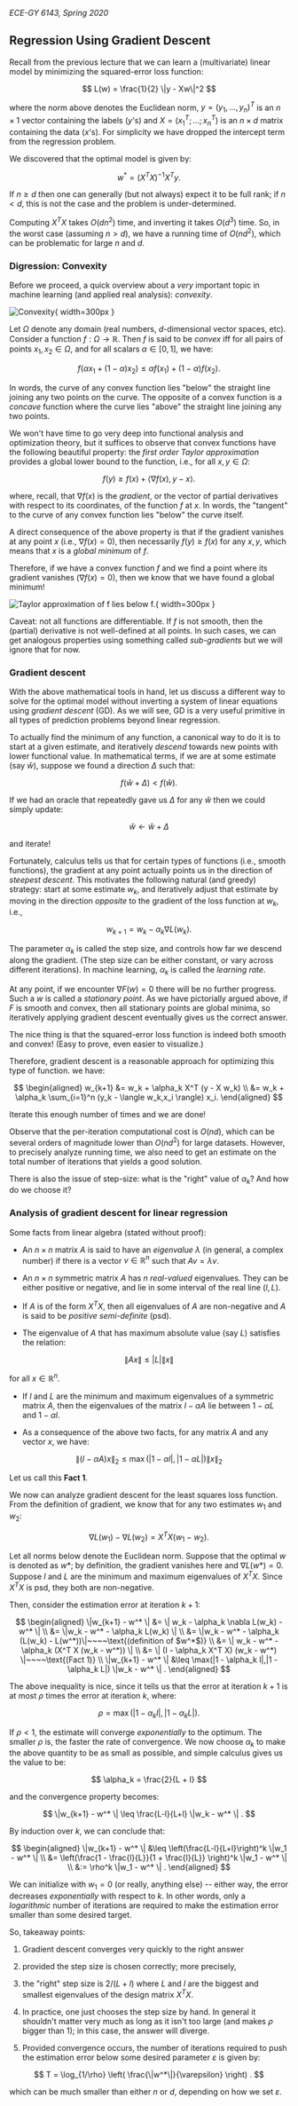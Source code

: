 _ECE-GY 6143, Spring 2020_

## Regression Using Gradient Descent

Recall from the previous lecture that we can learn a (multivariate) linear model by minimizing the squared-error loss function:

$$
L(w) = \frac{1}{2} \|y - Xw\|^2
$$

where the norm above denotes the Euclidean norm, $y = (y_1,\ldots,y_n)^T$
is an $n \times 1$ vector containing the labels ($y$'s) and $X = (x_1^T; \ldots; x_n^T)$
is an $n \times d$ matrix containing the data ($x$'s). For simplicity we have dropped the intercept term from the regression problem.

We discovered that the optimal model is given by:

$$
w^* = \left(X^T X \right)^{-1} X^T y.
$$

If $n \geq d$ then one can generally (but not always) expect it to be full rank; if $n < d$, this is not the case and the problem is under-determined.

Computing $X^T X$ takes $O(dn^2)$ time, and inverting it takes $O(d^3)$ time. So, in the worst case (assuming $n > d$), we have a running time of $O(nd^2)$, which can be problematic for large $n$ and $d$.

### Digression: Convexity

Before we proceed, a quick overview about a *very* important topic in machine learning (and applied real analysis): *convexity*.

![Convexity](./figures/convex.png){ width=300px }


Let $\Omega$ denote any domain (real numbers, $d$-dimensional vector spaces, etc). Consider a function $f : \Omega \rightarrow \mathbb{R}$. Then $f$ is said to be *convex* iff for all pairs of points $x_1, x_2 \in \Omega$, and for all scalars $\alpha \in [0,1]$, we have:

$$
f(\alpha x_1 + (1 - \alpha)x_2) \leq \alpha f(x_1) + (1-\alpha)f(x_2).
$$

In words, the curve of any convex function lies "below" the straight line joining any two points on the curve. The opposite of a convex function is a *concave* function where the curve lies "above" the straight line joining any two points.

We won't have time to go very deep into functional analysis and optimization theory, but it suffices to observe that convex functions have the following beautiful property: the *first order Taylor approximation* provides a global lower bound to the function, i.e., for all $x, y \in \Omega$:

$$
f(y) \geq f(x) + \langle \nabla f(x), y - x \rangle .
$$

where, recall, that $\nabla f(x)$ is the *gradient*, or the vector of partial derivatives with respect to its coordinates, of the function $f$ at $x$. In words, the "tangent" to the curve of any convex function lies "below" the curve itself.

A direct consequence of the above property is that if the gradient vanishes at any point $x$ (i.e., $\nabla f(x) = 0$), then necessarily $f(y) \geq f(x)$ for any $x, y$, which means that $x$ is a *global minimum* of $f$.

Therefore, if we have a convex function $f$ and we find a point where its gradient vanishes ($\nabla f(x) = 0$), then we know that we have found a global minimum!

![Taylor approximation of $f$ lies below $f$.](./figures/convex2.png){ width=300px }

Caveat: not all functions are differentiable. If $f$ is not smooth, then the (partial) derivative is not well-defined at all points. In such cases, we can get analogous properties using something called *sub-gradients* but we will ignore that for now.

### Gradient descent

With the above mathematical tools in hand, let us discuss a different way to solve for the optimal model without inverting a system of linear equations using *gradient descent* (GD). As we will see, GD is a very useful primitive in all types of prediction problems beyond linear regression.

To actually find the minimum of any function, a canonical way to do it is to start at a given estimate, and iteratively *descend* towards new points with lower functional value. In mathematical terms, if we are at some estimate (say $\hat{w}$), suppose we found a direction $\Delta$ such that:

$$
f(\hat{w} + \Delta) < f(\hat{w}) .
$$

If we had an oracle that repeatedly gave us $\Delta$ for any $\hat{w}$ then we could simply update:

$$
\hat{w} \leftarrow \hat{w} + \Delta
$$

and iterate!

Fortunately, calculus tells us that for certain types of functions (i.e., smooth functions), the gradient at any point actually points us in the direction of *steepest descent*. This motivates the following natural (and greedy) strategy: start at some estimate $w_k$, and iteratively adjust that estimate by moving in the direction *opposite* to the gradient of the loss function at $w_k$, i.e.,

$$
w_{k+1} = w_k - \alpha_k \nabla L(w_k) .
$$

The parameter $\alpha_k$ is called the step size, and controls how far we descend along the gradient. (The step size can be either constant, or vary across different iterations). In machine learning, $\alpha_k$ is called the *learning rate*.

At any point, if we encounter $\nabla F(w) = 0$ there will be no further progress. Such a $w$ is called a *stationary point*. As we have pictorially argued above, if $F$ is smooth and convex, then all stationary points are global minima, so iteratively applying gradient descent eventually gives us the correct answer.

The nice thing is that the squared-error loss function is indeed both smooth and convex! (Easy to prove, even easier to visualize.)

Therefore, gradient descent is a reasonable approach for optimizing this type of function. we have:

$$
\begin{aligned}
w_{k+1} &= w_k + \alpha_k X^T (y - X w_k) \\
&= w_k + \alpha_k \sum_{i=1}^n (y_k - \langle w_k,x_i \rangle) x_i.
\end{aligned}
$$

Iterate this enough number of times and we are done!

Observe that the per-iteration computational cost is $O(nd)$, which can be several orders of magnitude lower than $O(nd^2)$ for large datasets. However, to precisely analyze running time, we also need to get an estimate on the total number of iterations that yields a good solution.

There is also the issue of step-size: what is the "right" value of $\alpha_k$? And how do we choose it?

### Analysis of gradient descent for linear regression

Some facts from linear algebra (stated without proof):

* An $n \times n$ matrix $A$ is said to have an *eigenvalue* $\lambda$ (in general, a complex number) if there is a vector $v \in \mathbb{R}^n$ such that $Av = \lambda v$.

* An $n \times n$ symmetric matrix $A$ has $n$ *real-valued* eigenvalues. They can be either positive or negative, and lie in some interval of the real line $(l,L)$.

* If $A$ is of the form $X^T X$, then all eigenvalues of $A$ are non-negative and $A$ is said to be *positive semi-definite* (psd).

* The eigenvalue of $A$ that has maximum absolute value (say $L$) satisfies the relation:

$$
\| A x \| \leq |L| \|x\|
$$

for all $x \in \mathbb{R}^n$.

* If $l$ and $L$ are the minimum and maximum eigenvalues of a symmetric matrix $A$, then the eigenvalues of the matrix $I - \alpha A$ lie between $1 - \alpha L$ and $1 - \alpha l$.

* As a consequence of the above two facts, for any matrix $A$ and any vector $x$, we have:

$$
\| (I - \alpha A) x \|^{}_2 \leq \max(|1 - \alpha l|, |1 - \alpha L|) \|x\|^{}_2
$$

Let us call this **Fact 1**.

We now can analyze gradient descent for the least squares loss function. From the definition of gradient, we know that for any two estimates $w_1$ and $w_2$:

$$
\nabla L(w_1) - \nabla L(w_2) = X^T X (w_1 - w_2) .
$$

Let all norms below denote the Euclidean norm. Suppose that the optimal $w$ is denoted as $w*$; by definition, the gradient vanishes here and $\nabla L(w*) = 0$. Suppose $l$ and $L$ are the minimum and maximum eigenvalues of $X^T X$. Since $X^T X$ is psd, they both are non-negative.

Then, consider the estimation error at iteration $k+1$:

$$
\begin{aligned}
\|w_{k+1} - w^* \| &= \| w_k - \alpha_k \nabla L(w_k) - w^* \| \\
&= \|w_k - w^* - \alpha_k L(w_k) \| \\
&= \|w_k - w^* - \alpha_k (L(w_k) - L(w^*))\|~~~~\text{(definition of $w^*$)} \\
&= \| w_k - w^* - \alpha_k (X^T X (w_k - w^*)) \| \\
&= \| (I - \alpha_k X^T X) (w_k - w^*) \|~~~~\text{(Fact 1)} \\
\|w_{k+1} - w^* \| &\leq \max(|1 - \alpha_k l|,|1 - \alpha_k L|) \|w_k - w^* \| .  
\end{aligned}
$$

The above inequality is nice, since it tells us that the error at iteration $k+1$ is at most $\rho$ times the error at iteration $k$, where:

$$
\rho = \max( |1-\alpha_k l|, |1 - \alpha_k L|) .
$$

If $\rho < 1$, the estimate will converge *exponentially* to the optimum. The smaller $\rho$ is, the faster the rate of convergence. We now choose $\alpha_k$ to make the above quantity to be as small as possible, and simple calculus gives us the value to be:

$$
\alpha_k = \frac{2}{L + l}
$$

and the convergence property becomes:

$$
\|w_{k+1} - w^* \| \leq \frac{L-l}{L+l} \|w_k - w^* \| .
$$

By induction over $k$, we can conclude that:

$$
\begin{aligned}
\|w_{k+1} - w^* \| &\leq \left(\frac{L-l}{L+l}\right)^k \|w_1 - w^* \| \\
&= \left(\frac{1 - \frac{l}{L}}{1 + \frac{l}{L}} \right)^k \|w_1 - w^* \| \\
&:= \rho^k \|w_1 - w^* \| .
\end{aligned}
$$

We can initialize with $w_1 = 0$ (or really, anything else) -- either way, the error decreases *exponentially* with respect to $k$. In other words, only a *logarithmic* number of iterations are required to make the estimation error smaller than some desired target.

So, takeaway points:

  1. Gradient descent converges very quickly to the right answer

  2. provided the step size is chosen correctly; more precisely,

  3. the "right" step size is $2/(L+l)$ where $L$ and $l$ are the biggest and smallest eigenvalues of the design matrix $X^T X$.

  4. In practice, one just chooses the step size by hand. In general it shouldn't matter very much as long as it isn't too large (and makes $\rho$ bigger than 1); in this case, the answer will diverge.

  5. Provided convergence occurs, the number of iterations required to push the estimation error below some desired parameter $\varepsilon$ is given by:

  $$
  T = \log_{1/\rho} \left( \frac{\|w^*\|}{\varepsilon} \right) .
  $$

  which can be much smaller than either $n$ or $d$, depending on how we set $\varepsilon$.
